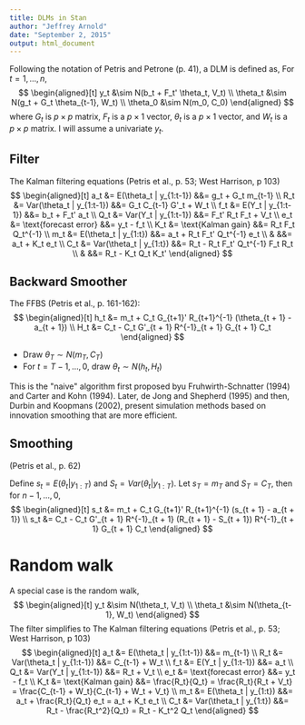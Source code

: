 ```yaml
---
title: DLMs in Stan
author: "Jeffrey Arnold"
date: "September 2, 2015"
output: html_document
---
```



Following the notation of Petris and Petrone (p. 41), a DLM is defined as,
For $t = 1, \dots, n$,
$$
\begin{aligned}[t]
y_t &\sim N(b_t + F_t' \theta_t, V_t) \\
\theta_t &\sim N(g_t + G_t \theta_{t-1}, W_t) \\
\theta_0 &\sim N(m_0, C_0)
\end{aligned}
$$
where $G_t$ is $p \times p$ matrix, $F_t$ is a $p \times 1$ vector, $\theta_t$ is a $p \times 1$ vector, and $W_t$ is a $p \times p$ matrix.
I will assume a univariate $y_t$.

## Filter

The Kalman filtering equations (Petris et al., p. 53; West Harrison, p 103)
$$
\begin{aligned}[t]
a_t &= E(\theta_t | y_{1:t-1}) &&= g_t + G_t m_{t-1} \\
R_t &= Var(\theta_t | y_{1:t-1}) &&= G_t C_{t-1} G'_t + W_t \\
f_t &= E(Y_t | y_{1:t-1}) &&= b_t + F_t' a_t \\
Q_t &= Var(Y_t | y_{1:t-1}) &&= F_t' R_t F_t + V_t \\
e_t &= \text{forecast error} &&= y_t - f_t \\
K_t &= \text{Kalman gain} &&= R_t F_t Q_t^{-1} \\
m_t &= E(\theta_t | y_{1:t}) &&= a_t + R_t F_t' Q_t^{-1} e_t \\
& &&= a_t  + K_t e_t \\
C_t &= Var(\theta_t | y_{1:t}) &&= R_t - R_t F_t' Q_t^{-1} F_t R_t \\
& &&= R_t - K_t Q_t K_t'
\end{aligned}
$$

## Backward Smoother

The FFBS (Petris et al., p. 161-162):
$$
\begin{aligned}[t]
h_t &= m_t + C_t G_{t+1}' R_{t+1}^{-1} (\theta_{t + 1} - a_{t + 1}) \\
H_t &= C_t - C_t G'_{t + 1} R^{-1}_{t + 1} G_{t + 1} C_t
\end{aligned}
$$

- Draw $\theta_T \sim N(m_T, C_T)$
- For $t = T - 1, \dots, 0$, draw $\theta_t \sim N(h_t, H_t)$

This is the "naive" algorithm first proposed byu Fruhwirth-Schnatter (1994) and Carter and Kohn (1994).
Later, de Jong and Shepherd (1995) and then, Durbin and Koopmans (2002), present simulation methods based on innovation smoothing that are more efficient.

## Smoothing

(Petris et al., p. 62)

Define $s_t = E(\theta_t | y_{1:T})$ and $S_t = Var(\theta_t | y_{1:T})$.
Let $s_T = m_T$ and $S_T = C_T$, then for $n - 1, \dots, 0$, 
$$
\begin{aligned}[t]
s_t &= m_t + C_t G_{t+1}' R_{t+1}^{-1} (s_{t + 1} - a_{t + 1}) \\
s_t &= C_t - C_t G'_{t + 1} R^{-1}_{t + 1} (R_{t + 1} - S_{t + 1}) R^{-1}_{t + 1} G_{t + 1} C_t
\end{aligned}
$$


# Random walk

A special case is the random walk, 
$$
\begin{aligned}[t]
y_t &\sim N(\theta_t, V_t) \\
\theta_t &\sim N(\theta_{t-1}, W_t)
\end{aligned}
$$
The filter simplifies to 
The Kalman filtering equations (Petris et al., p. 53; West Harrison, p 103)
$$
\begin{aligned}[t]
a_t &= E(\theta_t | y_{1:t-1}) &&= m_{t-1} \\
R_t &= Var(\theta_t | y_{1:t-1}) &&= C_{t-1} + W_t \\
f_t &= E(Y_t | y_{1:t-1}) &&= a_t \\
Q_t &= Var(Y_t | y_{1:t-1}) &&= R_t + V_t \\
e_t &= \text{forecast error} &&= y_t - f_t \\
K_t &= \text{Kalman gain} &&= \frac{R_t}{Q_t} = \frac{R_t}{R_t + V_t} = \frac{C_{t-1} + W_t}{C_{t-1} + W_t + V_t} \\
m_t &= E(\theta_t | y_{1:t}) &&= a_t + \frac{R_t}{Q_t} e_t = a_t  + K_t e_t \\
C_t &= Var(\theta_t | y_{1:t}) &&= R_t - \frac{R_t^2}{Q_t} = R_t - K_t^2 Q_t
\end{aligned}
$$




